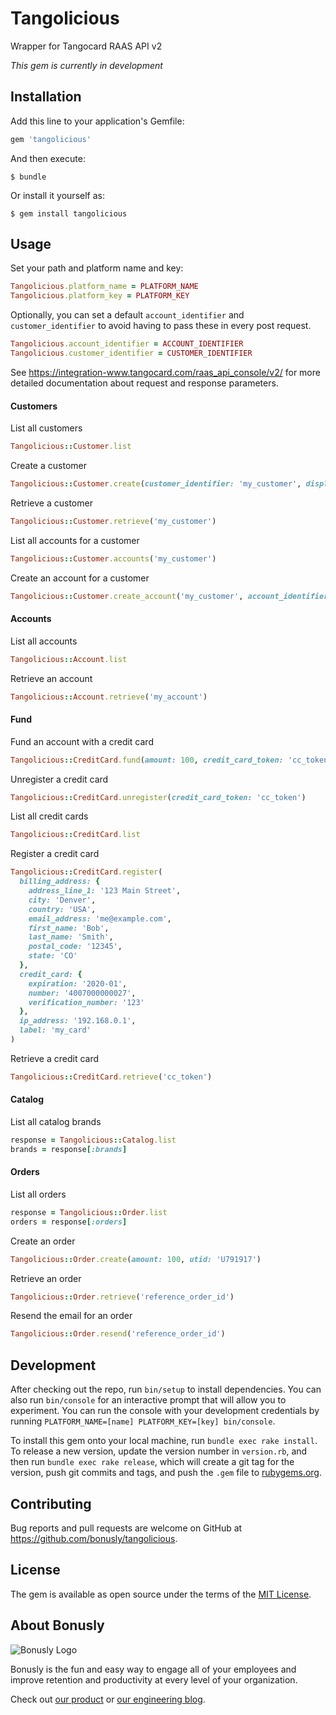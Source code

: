 # Tangolicious

Wrapper for Tangocard RAAS API v2

*This gem is currently in development*

## Installation

Add this line to your application's Gemfile:

```ruby
gem 'tangolicious'
```

And then execute:

    $ bundle

Or install it yourself as:

    $ gem install tangolicious

## Usage

Set your path and platform name and key:

```ruby
Tangolicious.platform_name = PLATFORM_NAME
Tangolicious.platform_key = PLATFORM_KEY
```

Optionally, you can set a default `account_identifier` and `customer_identifier` to avoid having to pass these in every post request.

```ruby
Tangolicious.account_identifier = ACCOUNT_IDENTIFIER
Tangolicious.customer_identifier = CUSTOMER_IDENTIFIER
```

See https://integration-www.tangocard.com/raas_api_console/v2/ for more detailed documentation about request and response parameters.

#### Customers

List all customers

```ruby
Tangolicious::Customer.list
```

Create a customer

```ruby
Tangolicious::Customer.create(customer_identifier: 'my_customer', display_name: 'My Customer')
```


Retrieve a customer

```ruby
Tangolicious::Customer.retrieve('my_customer')
```

List all accounts for a customer

```ruby
Tangolicious::Customer.accounts('my_customer')
```


Create an account for a customer

```ruby
Tangolicious::Customer.create_account('my_customer', account_identifier: 'my_account', contact_email: 'email', display_name: 'My Account')
```

#### Accounts

List all accounts

```ruby
Tangolicious::Account.list
```

Retrieve an account

```ruby
Tangolicious::Account.retrieve('my_account')
```

#### Fund

Fund an account with a credit card

```ruby
Tangolicious::CreditCard.fund(amount: 100, credit_card_token: 'cc_token', account_identifier: 'my_account')
```

Unregister a credit card

```ruby
Tangolicious::CreditCard.unregister(credit_card_token: 'cc_token')
```

List all credit cards

```ruby
Tangolicious::CreditCard.list
```

Register a credit card

```ruby
Tangolicious::CreditCard.register(
  billing_address: {
    address_line_1: '123 Main Street',
    city: 'Denver',
    country: 'USA',
    email_address: 'me@example.com',
    first_name: 'Bob',
    last_name: 'Smith',
    postal_code: '12345',
    state: 'CO'
  },
  credit_card: {
    expiration: '2020-01',
    number: '4007000000027',
    verification_number: '123'
  },
  ip_address: '192.168.0.1',
  label: 'my_card'
)
```

Retrieve a credit card

```ruby
Tangolicious::CreditCard.retrieve('cc_token')
```

#### Catalog

List all catalog brands

```ruby
response = Tangolicious::Catalog.list
brands = response[:brands]
```

#### Orders

List all orders

```ruby
response = Tangolicious::Order.list
orders = response[:orders]
```

Create an order

```ruby
Tangolicious::Order.create(amount: 100, utid: 'U791917')
```

Retrieve an order

```ruby
Tangolicious::Order.retrieve('reference_order_id')
```

Resend the email for an order

```ruby
Tangolicious::Order.resend('reference_order_id')
```

## Development

After checking out the repo, run `bin/setup` to install dependencies. You can also run `bin/console` for an interactive prompt that will allow you to experiment.
You can run the console with your development credentials by running `PLATFORM_NAME=[name] PLATFORM_KEY=[key] bin/console`.

To install this gem onto your local machine, run `bundle exec rake install`. To release a new version, update the version number in `version.rb`, and then run `bundle exec rake release`, which will create a git tag for the version, push git commits and tags, and push the `.gem` file to [rubygems.org](https://rubygems.org).

## Contributing

Bug reports and pull requests are welcome on GitHub at https://github.com/bonusly/tangolicious.


## License

The gem is available as open source under the terms of the [MIT License](http://opensource.org/licenses/MIT).

## About Bonusly

![Bonusly Logo](https://bonusly-files.s3.amazonaws.com/bonusly-logo.png?small)

Bonusly is the fun and easy way to engage all of your employees and improve retention and productivity at every level of your organization.

Check out [our product](https://bonus.ly) or [our engineering blog](https://engineering.bonus.ly).
